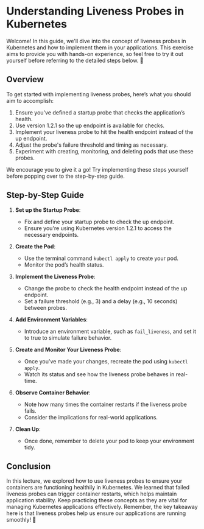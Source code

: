 # Understanding Liveness Probes in Kubernetes

Welcome! In this guide, we'll dive into the concept of liveness probes in Kubernetes and how to implement them in your applications. This exercise aims to provide you with hands-on experience, so feel free to try it out yourself before referring to the detailed steps below. 🚀

## Overview

To get started with implementing liveness probes, here’s what you should aim to accomplish:

1. Ensure you've defined a startup probe that checks the application’s health.
2. Use version 1.2.1 so the up endpoint is available for checks.
3. Implement your liveness probe to hit the health endpoint instead of the up endpoint.
4. Adjust the probe's failure threshold and timing as necessary.
5. Experiment with creating, monitoring, and deleting pods that use these probes.

We encourage you to give it a go! Try implementing these steps yourself before popping over to the step-by-step guide.

## Step-by-Step Guide

1. **Set up the Startup Probe**:

   - Fix and define your startup probe to check the up endpoint.
   - Ensure you're using Kubernetes version 1.2.1 to access the necessary endpoints.

2. **Create the Pod**:
   - Use the terminal command `kubectl apply` to create your pod.
   - Monitor the pod’s health status.
3. **Implement the Liveness Probe**:

   - Change the probe to check the health endpoint instead of the up endpoint.
   - Set a failure threshold (e.g., 3) and a delay (e.g., 10 seconds) between probes.

4. **Add Environment Variables**:

   - Introduce an environment variable, such as `fail_liveness`, and set it to true to simulate failure behavior.

5. **Create and Monitor Your Liveness Probe**:

   - Once you've made your changes, recreate the pod using `kubectl apply`.
   - Watch its status and see how the liveness probe behaves in real-time.

6. **Observe Container Behavior**:

   - Note how many times the container restarts if the liveness probe fails.
   - Consider the implications for real-world applications.

7. **Clean Up**:
   - Once done, remember to delete your pod to keep your environment tidy.

## Conclusion

In this lecture, we explored how to use liveness probes to ensure your containers are functioning healthily in Kubernetes. We learned that failed liveness probes can trigger container restarts, which helps maintain application stability. Keep practicing these concepts as they are vital for managing Kubernetes applications effectively. Remember, the key takeaway here is that liveness probes help us ensure our applications are running smoothly! 🌟
